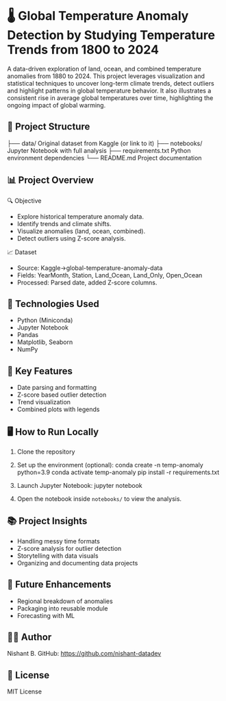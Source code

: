 🌡️ Global Temperature Anomaly Detection by Studying Temperature Trends from 1800 to 2024
========================================================================================

A data-driven exploration of land, ocean, and combined temperature anomalies from 1880 to 2024. This project leverages visualization and statistical techniques to uncover long-term climate trends, detect outliers and highlight patterns in global temperature behavior.
It also illustrates a consistent rise in average global temperatures over time, highlighting the ongoing impact of global warming.

📁 Project Structure
--------------------

├── data/                     Original dataset from Kaggle (or link to it)
├── notebooks/                Jupyter Notebook with full analysis
├── requirements.txt          Python environment dependencies
└── README.md                 Project documentation

📊 Project Overview
-------------------

🔍 Objective
- Explore historical temperature anomaly data.
- Identify trends and climate shifts.
- Visualize anomalies (land, ocean, combined).
- Detect outliers using Z-score analysis.

📈 Dataset
- Source: Kaggle->global-temperature-anomaly-data
- Fields: YearMonth, Station, Land_Ocean, Land_Only, Open_Ocean
- Processed: Parsed date, added Z-score columns.

🧪 Technologies Used
--------------------
- Python (Miniconda)
- Jupyter Notebook
- Pandas
- Matplotlib, Seaborn
- NumPy

📌 Key Features
---------------
- Date parsing and formatting
- Z-score based outlier detection
- Trend visualization
- Combined plots with legends

🖥️ How to Run Locally
----------------------

1. Clone the repository

2. Set up the environment (optional):
   conda create -n temp-anomaly python=3.9
   conda activate temp-anomaly
   pip install -r requirements.txt

3. Launch Jupyter Notebook:
   jupyter notebook

4. Open the notebook inside `notebooks/` to view the analysis.

📚 Project Insights
-----------------
- Handling messy time formats
- Z-score analysis for outlier detection
- Storytelling with data visuals
- Organizing and documenting data projects

🚀 Future Enhancements
----------------------
- Regional breakdown of anomalies
- Packaging into reusable module
- Forecasting with ML

👨‍💻 Author
-----------
Nishant B.
GitHub: https://github.com/nishant-datadev

📜 License
----------
MIT License
